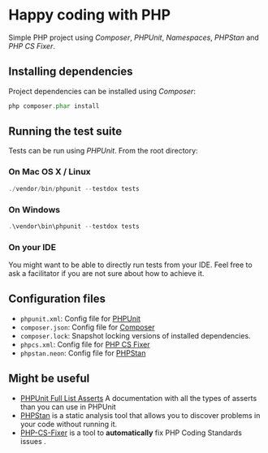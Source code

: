 # Happy coding with PHP

Simple PHP project using *Composer*, *PHPUnit*, *Namespaces*, *PHPStan* and *PHP CS Fixer*.

## Installing dependencies

Project dependencies can be installed using *Composer*:

```php
php composer.phar install
```

## Running the test suite

Tests can be run using *PHPUnit*. From the root directory:

### On Mac OS X / Linux

```php
./vendor/bin/phpunit --testdox tests
```

### On Windows

```php
.\vendor\bin\phpunit --testdox tests
```

### On your IDE

You might want to be able to directly run tests from your IDE. Feel free to ask a facilitator if you are not sure about how to achieve it.

## Configuration files

- `phpunit.xml`: Config file for [PHPUnit](https://phpunit.de/manual/6.5/en/appendixes.configuration.html)
- `composer.json`: Config file for [Composer](https://getcomposer.org/doc/04-schema.md)
- `composer.lock`: Snapshot locking versions of installed dependencies.
- `phpcs.xml`: Config file for [PHP CS Fixer](https://github.com/FriendsOfPHP/PHP-CS-Fixer)
- `phpstan.neon`: Config file for [PHPStan](https://github.com/phpstan/phpstan)

## Might be useful

- [PHPUnit Full List Asserts](https://phpunit.readthedocs.io/es/latest/assertions.html) A documentation with all the types of asserts than you can use in PHPUnit
- [PHPStan](https://github.com/phpstan/phpstan) is a static analysis tool that allows you to discover problems in your code without running it.
- [PHP-CS-Fixer](https://github.com/FriendsOfPHP/PHP-CS-Fixer) is a tool to **automatically** fix PHP Coding Standards issues .

